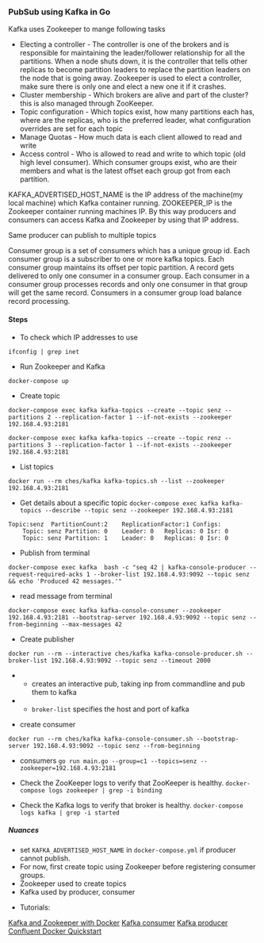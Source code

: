 ### PubSub using Kafka in Go


Kafka uses Zookeeper to mange following tasks

* Electing a controller - The controller is one of the brokers and is responsible for maintaining the leader/follower relationship for all the partitions. When a node shuts down, it is the controller that tells other replicas to become partition leaders to replace the partition leaders on the node that is going away. Zookeeper is used to elect a controller, make sure there is only one and elect a new one it if it crashes.
* Cluster membership - Which brokers are alive and part of the cluster? this is also managed through ZooKeeper.
* Topic configuration - Which topics exist, how many partitions each has, where are the replicas, who is the preferred leader, what configuration overrides are set for each topic
* Manage Quotas - How much data is each client allowed to read and write
* Access control - Who is allowed to read and write to which topic (old high level consumer). Which consumer groups exist, who are their members and what is the latest offset each group got from each partition.


KAFKA_ADVERTISED_HOST_NAME is the IP address of the machine(my local machine) which Kafka container running. ZOOKEEPER_IP is the Zookeeper container running machines IP. By this way producers and consumers can access Kafka and Zookeeper by using that IP address.

Same producer can publish to multiple topics

Consumer group is a set of consumers which has a unique group id. 
Each consumer group is a subscriber to one or more kafka topics. 
Each consumer group maintains its offset per topic partition. 
A record gets delivered to only one consumer in a consumer group. 
Each consumer in a consumer group processes records and only one consumer in that group will get the same record. 
Consumers in a consumer group load balance record processing.

#### Steps

* To check which IP addresses to use

`ifconfig | grep inet`

* Run Zookeeper and Kafka

`docker-compose up`

* Create topic

`docker-compose exec kafka kafka-topics --create --topic senz --partitions 2 --replication-factor 1 --if-not-exists --zookeeper 192.168.4.93:2181`


`docker-compose exec kafka kafka-topics --create --topic renz --partitions 3 --replication-factor 1 --if-not-exists --zookeeper 192.168.4.93:2181`

* List topics

`docker run --rm ches/kafka kafka-topics.sh --list --zookeeper 192.168.4.93:2181`

* Get details about a specific topic
`docker-compose exec kafka kafka-topics --describe --topic senz --zookeeper 192.168.4.93:2181`

```
Topic:senz	PartitionCount:2	ReplicationFactor:1	Configs:
	Topic: senz	Partition: 0	Leader: 0	Replicas: 0	Isr: 0
	Topic: senz	Partition: 1	Leader: 0	Replicas: 0	Isr: 0
```

* Publish from terminal

`docker-compose exec kafka  bash -c "seq 42 | kafka-console-producer --request-required-acks 1 --broker-list 192.168.4.93:9092 --topic senz && echo 'Produced 42 messages.'"`

* read message from terminal

`docker-compose exec kafka kafka-console-consumer --zookeeper 192.168.4.93:2181 --bootstrap-server 192.168.4.93:9092 --topic senz --from-beginning --max-messages 42`

* Create publisher

`docker run --rm --interactive ches/kafka kafka-console-producer.sh --broker-list 192.168.4.93:9092 --topic senz --timeout 2000`
- - creates an interactive pub, taking inp from commandline and pub them to kafka
- - `broker-list` specifies the host and port of kafka

* create consumer

<!-- `docker run --rm ches/kafka kafka-console-consumer.sh --topic senz --from-beginning --zookeeper 192.168.4.93:2181` -->
`docker run --rm ches/kafka kafka-console-consumer.sh --bootstrap-server 192.168.4.93:9092 --topic senz --from-beginning`

* consumers
`go run main.go --group=c1 --topics=senz --zookeeper=192.168.4.93:2181`


* Check the ZooKeeper logs to verify that ZooKeeper is healthy.
`docker-compose logs zookeeper | grep -i binding`

* Check the Kafka logs to verify that broker is healthy.
`docker-compose logs kafka | grep -i started`


##### Nuances
- set `KAFKA_ADVERTISED_HOST_NAME` in `docker-compose.yml` if producer cannot publish.
- For now, first create topic using Zookeeper before registering consumer groups.
- Zookeeper used to create topics
- Kafka used by producer, consumer


* Tutorials:

[Kafka and Zookeeper with Docker](https://medium.com/@itseranga/kafka-and-zookeeper-with-docker-65cff2c2c34f)
[Kafka consumer](https://medium.com/@itseranga/kafka-consumer-with-golang-a93db6131ac2)
[Kafka producer](https://medium.com/@itseranga/kafka-producer-with-golang-fab7348a5f9a)
[Confluent Docker Quickstart](https://docs.confluent.io/current/installation/docker/docs/quickstart.html)